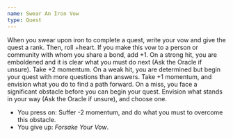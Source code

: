 ```yaml
---
name: Swear An Iron Vow
type: Quest
---
```


When you swear upon iron to complete a quest, write your vow and give the quest a rank. Then, roll +heart. If you make this vow to a person or community with whom you share a bond, add +1.
On a strong hit, you are emboldened and it is clear what you must do next (Ask the Oracle if unsure). Take +2 momentum.
On a weak hit, you are determined but begin your quest with more questions than answers. Take +1 momentum, and envision what you do to find a path forward.
On a miss, you face a significant obstacle before you can begin your quest. Envision what stands in your way (Ask the Oracle if unsure), and choose one.

- You press on: Suffer -2 momentum, and do what you must to overcome this obstacle.
- You give up: _Forsake Your Vow_.
